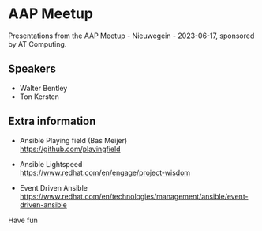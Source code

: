 # AAP Meetup

Presentations from the AAP Meetup - Nieuwegein - 2023-06-17, sponsored
by AT Computing.

## Speakers

- Walter Bentley
- Ton Kersten

## Extra information

- Ansible Playing field (Bas Meijer)  
  https://github.com/playingfield

- Ansible Lightspeed  
  https://www.redhat.com/en/engage/project-wisdom

- Event Driven Ansible  
  https://www.redhat.com/en/technologies/management/ansible/event-driven-ansible

Have fun
